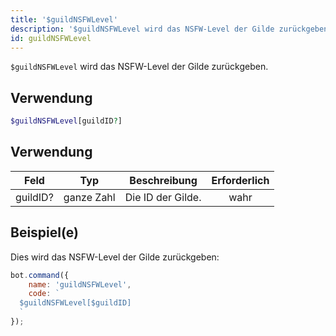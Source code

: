```yaml
---
title: '$guildNSFWLevel'
description: '$guildNSFWLevel wird das NSFW-Level der Gilde zurückgeben.'
id: guildNSFWLevel
---
```


`$guildNSFWLevel` wird das NSFW-Level der Gilde zurückgeben.

## Verwendung

```php
$guildNSFWLevel[guildID?]
```

## Verwendung

| Feld     | Typ        | Beschreibung      | Erforderlich |
| -------- | ---------- | ----------------- |:------------:|
| guildID? | ganze Zahl | Die ID der Gilde. |     wahr     |

## Beispiel(e)

Dies wird das NSFW-Level der Gilde zurückgeben:

```javascript
bot.command({
    name: 'guildNSFWLevel',
    code: `
  $guildNSFWLevel[$guildID]
  `
});
```
